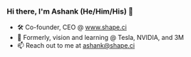 ### Hi there, I'm Ashank (He/Him/His) 👋

- 🛠  Co-founder, CEO @ www.shape.ci
- 🚗  Formerly, vision and learning @ Tesla, NVIDIA, and 3M
- 📫  Reach out to me at ashank@shape.ci
